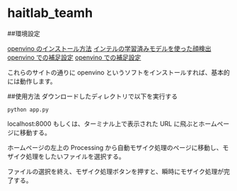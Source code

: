 # haitlab_teamh

##環境設定

[openvino のインストール方法](https://qiita.com/ammo0613/items/a9bb3b7f20dc02a8d758)
[インテルの学習済みモデルを使った顔検出](https://jellyware.jp/openvino/#04)
[openvino での補足設定](https://jellyware.jp/kurage/openvino/c07_ie_emotion.html)
[openvino での補足設定](https://jellyware.jp/kurage/openvino/c08_face_detection.html)

これらのサイトの通りに openvino というソフトをインストールすれば、基本的には動作します。

##使用方法
ダウンロードしたディレクトリで以下を実行する

```
python app.py
```

localhost:8000 もしくは、ターミナル上で表示された URL に飛ぶとホームページに移動する。

ホームページの左上の Processing から自動モザイク処理のページに移動し、モザイク処理をしたいファイルを選択する。

ファイルの選択を終え、モザイク処理ボタンを押すと、瞬時にモザイク処理が完了する。
